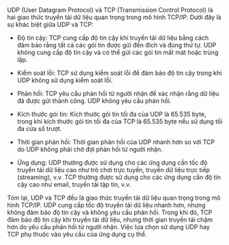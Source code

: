 UDP (User Datagram Protocol) và TCP (Transmission Control Protocol) là hai giao thức truyền tải dữ liệu quan trọng trong mô hình TCP/IP. Dưới đây là sự khác biệt giữa UDP và TCP:

- Độ tin cậy: TCP cung cấp độ tin cậy khi truyền tải dữ liệu bằng cách đảm bảo rằng tất cả các gói tin được gửi đến đích và đúng thứ tự. UDP không cung cấp độ tin cậy và có thể gửi các gói tin mất mát hoặc trùng lặp.

- Kiểm soát lỗi: TCP sử dụng kiểm soát lỗi để đảm bảo độ tin cậy trong khi UDP không sử dụng kiểm soát lỗi.

- Phản hồi: TCP yêu cầu phản hồi từ người nhận để xác nhận rằng dữ liệu đã được gửi thành công. UDP không yêu cầu phản hồi.

- Kích thước gói tin: Kích thước gói tin tối đa của UDP là 65.535 byte, trong khi kích thước gói tin tối đa của TCP là 65.535 byte nếu sử dụng tối đa cửa sổ trượt.

- Thời gian phản hồi: Thời gian phản hồi của UDP nhanh hơn so với TCP do UDP không phải chờ đợi phản hồi từ người nhận.

- Ứng dụng: UDP thường được sử dụng cho các ứng dụng cần tốc độ truyền tải dữ liệu cao như trò chơi trực tuyến, truyền dữ liệu trực tiếp (streaming), v.v. TCP thường được sử dụng cho các ứng dụng cần độ tin cậy cao như email, truyền tải tập tin, v.v.

Tóm lại, UDP và TCP đều là giao thức truyền tải dữ liệu quan trọng trong mô hình TCP/IP. UDP cung cấp tốc độ truyền tải dữ liệu nhanh hơn, nhưng không đảm bảo độ tin cậy và không yêu cầu phản hồi. Trong khi đó, TCP đảm bảo độ tin cậy khi truyền tải dữ liệu, nhưng thời gian truyền tải chậm hơn do yêu cầu phản hồi từ người nhận. Việc lựa chọn sử dụng UDP hay TCP phụ thuộc vào yêu cầu của ứng dụng cụ thể.